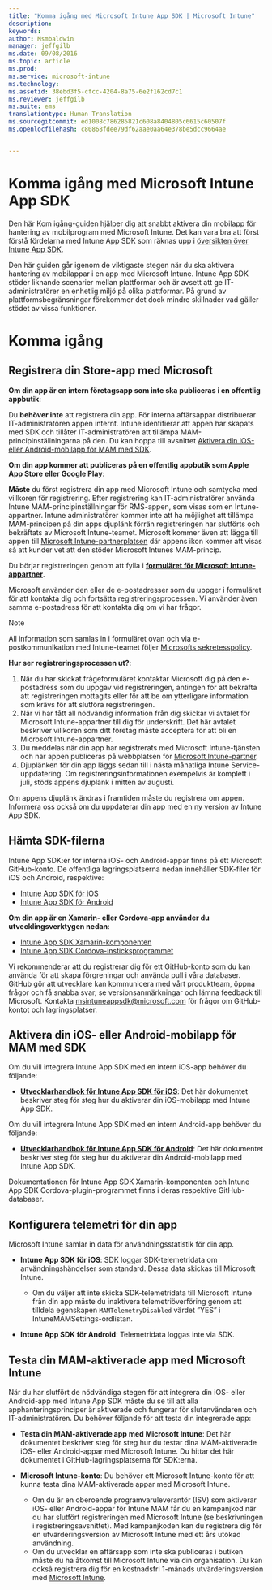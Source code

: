 ```yaml
---
title: "Komma igång med Microsoft Intune App SDK | Microsoft Intune"
description: 
keywords: 
author: Msmbaldwin
manager: jeffgilb
ms.date: 09/08/2016
ms.topic: article
ms.prod: 
ms.service: microsoft-intune
ms.technology: 
ms.assetid: 38ebd3f5-cfcc-4204-8a75-6e2f162cd7c1
ms.reviewer: jeffgilb
ms.suite: ems
translationtype: Human Translation
ms.sourcegitcommit: ed1008c786285821c608a8404805c6615c60507f
ms.openlocfilehash: c80868fdee79df62aae0aa64e378be5dcc9664ae


---
```


# <a name="getting-started-with-the-microsoft-intune-app-sdk"></a>Komma igång med Microsoft Intune App SDK

Den här Kom igång-guiden hjälper dig att snabbt aktivera din mobilapp för hantering av mobilprogram med Microsoft Intune. Det kan vara bra att först förstå fördelarna med Intune App SDK som räknas upp i [översikten över Intune App SDK](intune-app-sdk.md).

Den här guiden går igenom de viktigaste stegen när du ska aktivera hantering av mobilappar i en app med Microsoft Intune. Intune App SDK stöder liknande scenarier mellan plattformar och är avsett att ge IT-administratörer en enhetlig miljö på olika plattformar. På grund av plattformsbegränsningar förekommer det dock mindre skillnader vad gäller stödet av vissa funktioner.

# <a name="getting-started"></a>Komma igång

## <a name="register-your-store-app-with-microsoft"></a>Registrera din Store-app med Microsoft

**Om din app är en intern företagsapp som inte ska publiceras i en offentlig appbutik**:

Du **behöver inte** att registrera din app. För interna affärsappar distribuerar IT-administratören appen internt. Intune identifierar att appen har skapats med SDK och tillåter IT-administratören att tillämpa MAM-principinställningarna på den. Du kan hoppa till avsnittet [Aktivera din iOS- eller Android-mobilapp för MAM med SDK](#enable-your-ios-or-android-mobile-app-for-mam-with-the-sdk).

**Om din app kommer att publiceras på en offentlig appbutik som Apple App Store eller Google Play**: 

**Måste** du först registrera din app med Microsoft Intune och samtycka med villkoren för registrering. Efter registrering kan IT-administratörer använda Intune MAM-principinställningar för RMS-appen, som visas som en Intune-appartner. Intune administratörer kommer inte att ha möjlighet att tillämpa MAM-principen på din apps djuplänk förrän registreringen har slutförts och bekräftats av Microsoft Intune-teamet. Microsoft kommer även att lägga till appen till [Microsoft Intune-partnerplatsen](https://www.microsoft.com/en-us/cloud-platform/microsoft-intune-apps) där appens ikon kommer att visas så att kunder vet att den stöder Microsoft Intunes MAM-princip.

Du börjar registreringen genom att fylla i **[formuläret för Microsoft Intune-appartner](https://forms.office.com/Pages/ResponsePage.aspx?id=v4j5cvGGr0GRqy180BHbR6oOVGFZ3pxJmwSN1N_eXwJUQUc5Mkw2UVU0VzI5WkhQOEYyMENWNDBWRS4u)**. 

Microsoft använder den eller de e-postadresser som du uppger i formuläret för att kontakta dig och fortsätta registreringsprocessen. Vi använder även samma e-postadress för att kontakta dig om vi har frågor.

> [!NOTE]
> All information som samlas in i formuläret ovan och via e-postkommunikation med Intune-teamet följer [Microsofts sekretesspolicy](https://www.microsoft.com/en-us/privacystatement/default.aspx).

**Hur ser registreringsprocessen ut?**: 

1. När du har skickat frågeformuläret kontaktar Microsoft dig på den e-postadress som du uppgav vid registreringen, antingen för att bekräfta att registreringen mottagits eller för att be om ytterligare information som krävs för att slutföra registreringen. 
2. När vi har fått all nödvändig information från dig skickar vi avtalet för Microsoft Intune-appartner till dig för underskrift. Det här avtalet beskriver villkoren som ditt företag måste acceptera för att bli en Microsoft Intune-appartner. 
3. Du meddelas när din app har registrerats med Microsoft Intune-tjänsten och när appen publiceras på webbplatsen för [Microsoft Intune-partner](https://www.microsoft.com/en-us/cloud-platform/microsoft-intune-apps). 
4. Djuplänken för din app läggs sedan till i nästa månatliga Intune Service-uppdatering. Om registreringsinformationen exempelvis är komplett i juli, stöds appens djuplänk i mitten av augusti. 

Om appens djuplänk ändras i framtiden måste du registrera om appen. Informera oss också om du uppdaterar din app med en ny version av Intune App SDK.



## <a name="download-the-sdk-files"></a>Hämta SDK-filerna

Intune App SDK:er för interna iOS- och Android-appar finns på ett Microsoft GitHub-konto. De offentliga lagringsplatserna nedan innehåller SDK-filer för iOS och Android, respektive:

* [Intune App SDK för iOS](https://github.com/msintuneappsdk/ms-intune-app-sdk-ios)
* [Intune App SDK för Android](https://github.com/msintuneappsdk/ms-intune-app-sdk-android)

**Om din app är en Xamarin- eller Cordova-app använder du utvecklingsverktygen nedan**:

* [Intune App SDK Xamarin-komponenten](https://github.com/msintuneappsdk/intune-app-sdk-xamarin)
* [Intune App SDK Cordova-insticksprogrammet](https://github.com/msintuneappsdk/cordova-plugin-ms-intune-mam)

Vi rekommenderar att du registrerar dig för ett GitHub-konto som du kan använda för att skapa förgreningar och använda pull i våra databaser. GitHub gör att utvecklare kan kommunicera med vårt produktteam, öppna frågor och få snabba svar, se versionsanmärkningar och lämna feedback till Microsoft. Kontakta msintuneappsdk@microsoft.com för frågor om GitHub-kontot och lagringsplatser.





## <a name="enable-your-ios-or-android-mobile-app-for-mam-with-the-sdk"></a>Aktivera din iOS- eller Android-mobilapp för MAM med SDK

Om du vill integrera Intune App SDK med en intern iOS-app behöver du följande: 

* **[Utvecklarhandbok för Intune App SDK för iOS](intune-app-sdk-ios.md)**: Det här dokumentet beskriver steg för steg hur du aktiverar din iOS-mobilapp med Intune App SDK. 


Om du vill integrera Intune App SDK med en intern Android-app behöver du följande:

* **[Utvecklarhandbok för Intune App SDK för Android](intune-app-sdk-android.md)**: Det här dokumentet beskriver steg för steg hur du aktiverar din Android-mobilapp med Intune App SDK. 

Dokumentationen för Intune App SDK Xamarin-komponenten och Intune App SDK Cordova-plugin-programmet finns i deras respektive GitHub-databaser. 


## <a name="configuring-telemetry-for-your-app"></a>Konfigurera telemetri för din app

Microsoft Intune samlar in data för användningsstatistik för din app.

* **Intune App SDK för iOS**: SDK loggar SDK-telemetridata om användningshändelser som standard. Dessa data skickas till Microsoft Intune.

    * Om du väljer att inte skicka SDK-telemetridata till Microsoft Intune från din app måste du inaktivera telemetriöverföring genom att tilldela egenskapen `MAMTelemetryDisabled` värdet ”YES” i IntuneMAMSettings-ordlistan.

* **Intune App SDK för Android**: Telemetridata loggas inte via SDK.

## <a name="test-your-mam-enabled-app-with-microsoft-intune"></a>Testa din MAM-aktiverade app med Microsoft Intune

När du har slutfört de nödvändiga stegen för att integrera din iOS- eller Android-app med Intune App SDK måste du se till att alla apphanteringsprinciper är aktiverade och fungerar för slutanvändaren och IT-administratören. Du behöver följande för att testa din integrerade app:

<!--TODO-->

* **Testa din MAM-aktiverade app med Microsoft Intune**: Det här dokumentet beskriver steg för steg hur du testar dina MAM-aktiverade iOS- eller Android-appar med Microsoft Intune. Du hittar det här dokumentet i GitHub-lagringsplatserna för SDK:erna.

* **Microsoft Intune-konto**: Du behöver ett Microsoft Intune-konto för att kunna testa dina MAM-aktiverade appar med Microsoft Intune. 
    * Om du är en oberoende programvaruleverantör (ISV) som aktiverar iOS- eller Android-appar för Intune MAM får du en kampanjkod när du har slutfört registreringen med Microsoft Intune (se beskrivningen i registreringsavsnittet). Med kampanjkoden kan du registrera dig för en utvärderingsversion av Microsoft Intune med ett års utökad användning. 
    * Om du utvecklar en affärsapp som inte ska publiceras i butiken måste du ha åtkomst till Microsoft Intune via din organisation. Du kan också registrera dig för en kostnadsfri 1-månads utvärderingsversion med [Microsoft Intune](https://portal.office.com/Signup/Signup.aspx?OfferId=40BE278A-DFD1-470a-9EF7-9F2596EA7FF9&dl=INTUNE_A&ali=1#0).




<!--HONumber=Nov16_HO1-->


